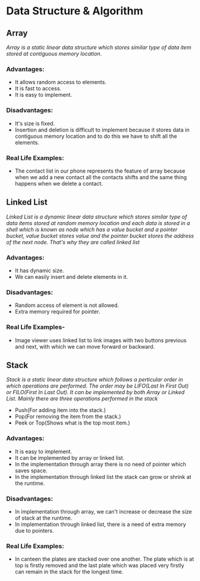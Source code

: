 # Data Structure & Algorithm

## Array
*Array is a static linear data structure which stores similar type of data item stored at contiguous memory location.*

### Advantages:
- It allows random access to elements.
- It is fast to access.
- It is easy to implement.

### Disadvantages:
- It's size is fixed.
- Insertion and deletion is difficult to implement because it stores data in contiguous memory location and to do this we have to shift all the elements.

### Real Life Examples:
- The contact list in our phone represents the feature of array because when we add a new contact all the contacts shifts and the same thing happens when we delete a contact. 


## Linked List
*Linked List is a dynamic linear data structure which stores similar type of data items stored at random memory location and each data is stored in a shell which is known as node which has a value bucket and a pointer bucket, value bucket stores value and the pointer bucket stores the address of the next node. That's why they are called linked list*
    
### Advantages:
- It has dynamic size.
- We can easily insert and delete elements in it.

### Disadvantages:
- Random access of element is not allowed.
- Extra memory required for pointer.

### Real Life Examples-
- Image viewer uses linked list to link images with two buttons previous and next, with which we can move forward or backward.


## Stack
*Stack is a static linear data structure which follows a perticular order in which operations are performed. The order may be LIFO(Last In First Out) or FILO(First In Last Out). It can be implemented by both Array or Linked List. Mainly there are three operations performed in the stack*
- Push(For adding item into the stack.)
- Pop(For removing the item from the stack.)
- Peek or Top(Shows what is the top most item.)

### Advantages:
- It is easy to implement.
- It can be implemented by array or linked list.
- In the implementation through array there is no need of pointer which saves space. 
- In the implementation through linked list the stack can grow or shrink at the runtime.

### Disadvantages:
- In implementation through array, we can't increase or decrease the size of stack at the runtime.
- In implementation through linked list, there is a need of extra memory due to pointers.

### Real Life Examples:
- In canteen the plates are stacked over one another. The plate which is at top is firstly removed and the last plate which was placed very firstly can remain in the stack for the longest time.